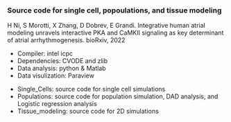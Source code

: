 ### Source code for single cell, popoulations, and tissue modeling

H Ni, S Morotti, X Zhang, D Dobrev, E Grandi. Integrative human atrial modeling unravels interactive PKA and CaMKII signaling as key determinant of atrial arrhythmogenesis. bioRxiv, 2022

- Compiler: intel icpc
- Dependencies: CVODE and zlib
- Data analysis: python & Matlab
- Data visulization: Paraview


* Single_Cells: source code for single cell simulations
* Populations: source code for population simulation, DAD analysis, and Logistic regression analysis
* Tissue_modeling: source code for 2D simulations
